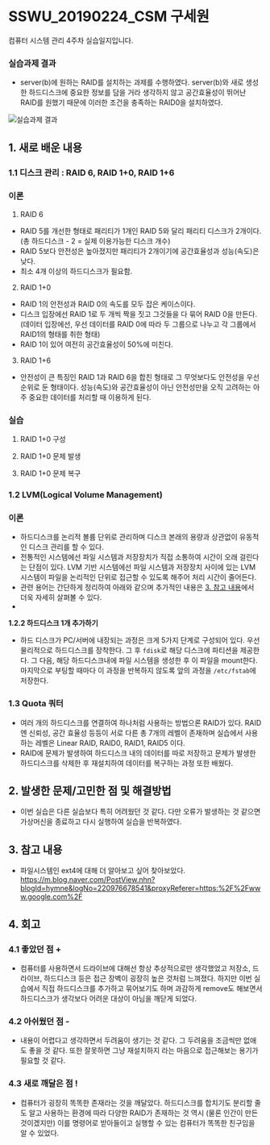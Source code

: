 # SSWU_20190224_CSM 구세원 

컴퓨터 시스템 관리 4주차 실습일지입니다.

### 실습과제 결과

- server(b)에 원하는 RAID를 설치하는 과제를 수행하였다. server(b)와 새로 생성한 하드디스크에 중요한 정보를 담을 거라 생각하지 않고 공간효율성이 뛰어난 RAID를 원했기 때문에 이러한 조건을 충족하는 RAID0을 설치하였다. 

![실습과제 결과](https://user-images.githubusercontent.com/65717358/113588123-b4dcc880-966a-11eb-8505-cb13df0f6f1c.PNG)

 
 
## 1. 새로 배운 내용

### 1.1 디스크 관리 : RAID 6, RAID 1+0, RAID 1+6

### **이론** 
 1) RAID 6 
- RAID 5를 개선한 형태로 패리티가 1개인 RAID 5와 달리 패리티 디스크가 2개이다. (총 하드디스크 - 2 = 실제 이용가능한 디스크 개수)
- RAID 5보다 안전성은 높아졌지만 패리티가 2개이기에 공간효율성과 성능(속도)은 낮다. 
- 최소 4개 이상의 하드디스크가 필요함. 

 2) RAID 1+0
- RAID 1의 안전성과 RAID 0의 속도를 모두 잡은 케이스이다. 
- 디스크 입장에선 RAID 1로 두 개씩 짝을 짓고 그것들을 다 묶어 RAID 0을 만든다. (데이터 입장에선, 우선 데이터를 RAID 0에 따라 두 그룹으로 나누고 각 그룹에서 RAID1의 형태를 취한 형태) 
- RAID 1이 있어 여전히 공간효율성이 50%에 미친다. 

 3) RAID 1+6
- 안전성이 큰 특징인 RAID 1과 RAID 6을 합친 형태로 그 무엇보다도 안전성을 우선순위로 둔 형태이다. 성능(속도)와 공간효율성이 아닌 안전성만을 오직 고려하는 아주 중요한 데이터를 처리할 때 이용하게 된다. 


### **실습** 
 1) RAID 1+0 구성
  > 
  > 
  > 

 2) RAID 1+0 문제 발생
  > 
  > 
  >

 3) RAID 1+0 문제 복구 
  > 
  > 
  >

### 1.2 LVM(Logical Volume Management)

### **이론**  
 
- 하드디스크를 논리적 볼륨 단위로 관리하며 디스크 본래의 용량과 상관없이 유동적인 디스크 관리를 할 수 있다. 
- 전통적인 시스템에선 파일 시스템과 저장장치가 직접 소통하여 시간이 오래 걸린다는 단점이 있다. LVM 기반 시스템에선 파일 시스템과 저장장치 사이에 있는 LVM 시스템이 파일을 논리적인 단위로 접근할 수 있도록 해주어 처리 시간이 줄어든다. 
- 관련 용어는 간단하게 정리하여 아래와 같으며 추가적인 내용은 [3. 참고 내용](https://github.com/sayone99/SSWU_20190224_CSM/blob/main/w07_%EC%8B%A4%EC%8A%B5%EC%9D%BC%EC%A7%80.md#3-%EC%B0%B8%EA%B3%A0-%EB%82%B4%EC%9A%A9)에서 더욱 자세히 살펴볼 수 있다.  
- 

**1.2.2 하드디스크 1개 추가하기**
  - 하드 디스크가 PC/서버에 내장되는 과정은 크게 5가지 단계로 구성되어 있다. 우선 물리적으로 하드디스크를  장착한다. 그 후 `fdisk`로 해당 디스크에 파티션을 제공한다. 그 다음, 해당 하드디스크내에 파일 시스템을 생성한 후 이 파일을 mount한다. 마지막으로 부팅할 때마다 이 과정을 반복하지 않도록 앞의 과정을 `/etc/fstab`에 저장한다. 
    
### 1.3 Quota 쿼터 

- 여러 개의 하드디스크를 연결하여 하나처럼 사용하는 방법으론 RAID가 있다. RAID엔 신뢰성, 공간 효율성 등등이 서로 다른 총 7개의 레벨이 존재하며 실습에서 사용하는 레벨은 Linear RAID, RAID0, RAID1, RAID5 이다. 
- RAID에 문제가 발생하여 하드디스크 내의 데이터를 따로 저장하고 문제가 발생한 하드디스크를 삭제한 후 재설치하여 데이터를 복구하는 과정 또한 배웠다. 


## 2. 발생한 문제/고민한 점 및 해결방법

	
- 이번 실습은 다른 실습보다 특히 어려웠던 것 같다. 다만 오류가 발생하는 것 같으면 가상머신을 종료하고 다시 실행하여 실습을 반복하였다. 


## 3. 참고 내용

- 파일시스템인 ext4에 대해 더 알아보고 싶어 찾아보았다. https://m.blog.naver.com/PostView.nhn?blogId=hymne&logNo=220976678541&proxyReferer=https:%2F%2Fwww.google.com%2F 


## 4. 회고    
    
### 4.1 좋았던 점 +
	
- 컴퓨터를 사용하면서 드라이브에 대해선 항상 추상적으로만 생각했었고 저장소, 드라이브, 하드디스크 등은 접근 장벽이 굉장히 높은 것처럼 느껴졌다. 하지만 이번 실습에서 직접 하드디스크를 추가하고 묶어보기도 하며 과감하게 remove도 해보면서 하드디스크가 생각보다 어려운 대상이 아님을 깨닫게 되었다. 

### 4.2 아쉬웠던 점 -
	
- 내용이 어렵다고 생각하면서 두려움이 생기는 것 같다. 그 두려움을 조금씩만 없애도 좋을 것 같다. 또한 잘못하면 그냥 재설치하지 라는 마음으로 접근해보는 용기가 필요할 것 같다. 
  
### 4.3 새로 깨달은 점 !
	
- 컴퓨터가 굉장히 똑똑한 존재라는 것을 깨달았다. 하드디스크를 합치기도 분리할 줄도 알고 사용하는 환경에 따라 다양한 RAID가 존재하는 것 역시 (물론  인간이 만든 것이겠지만) 이를 명령어로 받아들이고 실행할 수 있는 컴퓨터가 똑똑한 친구임을 알 수 있었다. 	  
